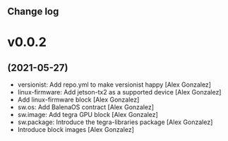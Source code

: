 Change log                                                                  
----------

# v0.0.2
## (2021-05-27)

* versionist: Add repo.yml to make versionist happy [Alex Gonzalez]
* linux-firmware: Add jetson-tx2 as a supported device [Alex Gonzalez]
* Add linux-firmware block [Alex Gonzalez]
* sw.os: Add BalenaOS contract [Alex Gonzalez]
* sw.image: Add tegra GPU block [Alex Gonzalez]
* sw.package: Introduce the tegra-libraries package [Alex Gonzalez]
* Introduce block images [Alex Gonzalez]

